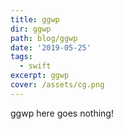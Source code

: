 ```yaml
---
title: ggwp
dir: ggwp
path: blog/ggwp
date: '2019-05-25'
tags:
  - swift
excerpt: ggwp
cover: /assets/cg.png
---
```

ggwp here goes nothing!
